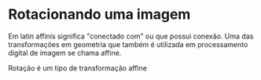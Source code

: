 <h1>Rotacionando uma imagem</h1>
<p>Em latin affinis significa "conectado com" ou que possui conexão. Uma das transformações em geometria que também é 
utilizada em processamento digital de imagem se chama affine.</p>
<p>Rotação é um tipo de transformação affine</p>
